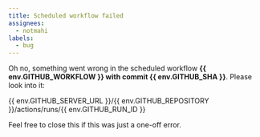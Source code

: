 ```yaml
---
title: Scheduled workflow failed
assignees: 
  - notmahi
labels: 
  - bug
---
```


Oh no, something went wrong in the scheduled workflow **{{ env.GITHUB_WORKFLOW }} with commit {{ env.GITHUB_SHA }}**.
Please look into it:

{{ env.GITHUB_SERVER_URL }}/{{ env.GITHUB_REPOSITORY }}/actions/runs/{{ env.GITHUB_RUN_ID }}

Feel free to close this if this was just a one-off error.
